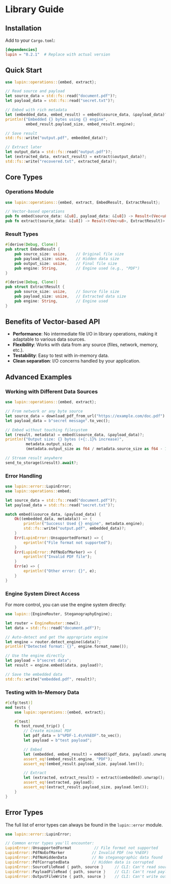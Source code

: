 # Library Guide

## Installation

Add to your `Cargo.toml`:

```toml
[dependencies]
lupin = "0.2.1"  # Replace with actual version
```

## Quick Start

```rust
use lupin::operations::{embed, extract};

// Read source and payload
let source_data = std::fs::read("document.pdf")?;
let payload_data = std::fs::read("secret.txt")?;

// Embed with rich metadata
let (embedded_data, embed_result) = embed(&source_data, &payload_data)?;
println!("Embedded {} bytes using {} engine", 
         embed_result.payload_size, embed_result.engine);

// Save result
std::fs::write("output.pdf", embedded_data)?;

// Extract later
let output_data = std::fs::read("output.pdf")?;
let (extracted_data, extract_result) = extract(&output_data)?;
std::fs::write("recovered.txt", extracted_data)?;
```

## Core Types

### Operations Module

```rust
use lupin::operations::{embed, extract, EmbedResult, ExtractResult};

// Vector-based operations
pub fn embed(source_data: &[u8], payload_data: &[u8]) -> Result<(Vec<u8>, EmbedResult)>
pub fn extract(source_data: &[u8]) -> Result<(Vec<u8>, ExtractResult)>
```

### Result Types

```rust
#[derive(Debug, Clone)]
pub struct EmbedResult {
    pub source_size: usize,    // Original file size
    pub payload_size: usize,   // Hidden data size
    pub output_size: usize,    // Final file size
    pub engine: String,        // Engine used (e.g., "PDF")
}

#[derive(Debug, Clone)]
pub struct ExtractResult {
    pub source_size: usize,    // Source file size
    pub payload_size: usize,   // Extracted data size
    pub engine: String,        // Engine used
}
```

## Benefits of Vector-based API

- **Performance**: No intermediate file I/O in library operations, making it adaptable to various data sources.
- **Flexibility**: Works with data from any source (files, network, memory, etc.).
- **Testability**: Easy to test with in-memory data.
- **Clean separation**: I/O concerns handled by your application.

## Advanced Examples

### Working with Different Data Sources

```rust
use lupin::operations::{embed, extract};

// From network or any byte source
let source_data = download_pdf_from_url("https://example.com/doc.pdf").await?;
let payload_data = b"secret message".to_vec();

// Embed without touching filesystem
let (result, metadata) = embed(&source_data, &payload_data)?;
println!("Output size: {} bytes (+{:.1}% increase)", 
         metadata.output_size,
         (metadata.output_size as f64 / metadata.source_size as f64 - 1.0) * 100.0);

// Stream result anywhere
send_to_storage(&result).await?;
```

### Error Handling

```rust
use lupin::error::LupinError;
use lupin::operations::embed;

let source_data = std::fs::read("document.pdf")?;
let payload_data = std::fs::read("secret.txt")?;

match embed(&source_data, &payload_data) {
    Ok((embedded_data, metadata)) => {
        println!("Success! Used {} engine", metadata.engine);
        std::fs::write("output.pdf", embedded_data)?;
    }
    Err(LupinError::UnsupportedFormat) => {
        eprintln!("File format not supported");
    }
    Err(LupinError::PdfNoEofMarker) => {
        eprintln!("Invalid PDF file");
    }
    Err(e) => {
        eprintln!("Other error: {}", e);
    }
}
```

### Engine System Direct Access

For more control, you can use the engine system directly:

```rust
use lupin::{EngineRouter, SteganographyEngine};

let router = EngineRouter::new();
let data = std::fs::read("document.pdf")?;

// Auto-detect and get the appropriate engine
let engine = router.detect_engine(&data)?;
println!("Detected format: {}", engine.format_name());

// Use the engine directly
let payload = b"secret data";
let result = engine.embed(&data, payload)?;

// Save the embedded data
std::fs::write("embedded.pdf", result)?;
```

### Testing with In-Memory Data

```rust
#[cfg(test)]
mod tests {
    use lupin::operations::{embed, extract};

    #[test]
    fn test_round_trip() {
        // Create minimal PDF
        let pdf_data = b"%PDF-1.4\n%%EOF".to_vec();
        let payload = b"test payload";

        // Embed
        let (embedded, embed_result) = embed(&pdf_data, payload).unwrap();
        assert_eq!(embed_result.engine, "PDF");
        assert_eq!(embed_result.payload_size, payload.len());

        // Extract
        let (extracted, extract_result) = extract(&embedded).unwrap();
        assert_eq!(extracted, payload);
        assert_eq!(extract_result.payload_size, payload.len());
    }
}
```

## Error Types

The full list of error types can always be found in the `lupin::error` module.

```rust
use lupin::error::LupinError;

// Common error types you'll encounter:
LupinError::UnsupportedFormat          // File format not supported
LupinError::PdfNoEofMarker            // Invalid PDF (no %%EOF)
LupinError::PdfNoHiddenData           // No steganographic data found
LupinError::PdfCorruptedData          // Hidden data is corrupted
LupinError::SourceFileRead { path, source }     // CLI: Can't read source file
LupinError::PayloadFileRead { path, source }    // CLI: Can't read payload file
LupinError::OutputFileWrite { path, source }    // CLI: Can't write output file
```